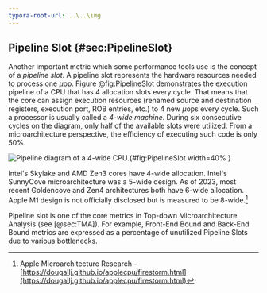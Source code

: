```yaml
---
typora-root-url: ..\..\img
---
```


## Pipeline Slot {#sec:PipelineSlot}

Another important metric which some performance tools use is the concept of a *pipeline slot*. A pipeline slot represents the hardware resources needed to process one $\mu$op. Figure @fig:PipelineSlot demonstrates the execution pipeline of a CPU that has 4 allocation slots every cycle. That means that the core can assign execution resources (renamed source and destination registers, execution port, ROB entries, etc.) to 4 new $\mu$ops every cycle. Such a processor is usually called a *4-wide machine*. During six consecutive cycles on the diagram, only half of the available slots were utilized. From a microarchitecture perspective, the efficiency of executing such code is only 50%.

![Pipeline diagram of a 4-wide CPU.](../../img/terms-and-metrics/PipelineSlot.jpg){#fig:PipelineSlot width=40% }

Intel's Skylake and AMD Zen3 cores have 4-wide allocation. Intel's SunnyCove microarchitecture was a 5-wide design. As of 2023, most recent Goldencove and Zen4 architectures both have 6-wide allocation. Apple M1 design is not officially disclosed but is measured to be 8-wide.[^1]

Pipeline slot is one of the core metrics in Top-down Microarchitecture Analysis (see [@sec:TMA]). For example, Front-End Bound and Back-End Bound metrics are expressed as a percentage of unutilized Pipeline Slots due to various bottlenecks.

[^1]: Apple Microarchitecture Research - [https://dougallj.github.io/applecpu/firestorm.html](https://dougallj.github.io/applecpu/firestorm.html)